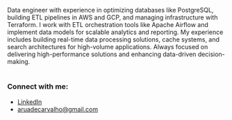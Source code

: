 Data engineer with experience in optimizing databases like PostgreSQL, building ETL pipelines in AWS and GCP, and managing infrastructure with Terraform. I work with ETL orchestration tools like Apache Airflow and implement data models for scalable analytics and reporting. My experience includes building real-time data processing solutions, cache systems, and search architectures for high-volume applications. Always focused on delivering high-performance solutions and enhancing data-driven decision-making.
#

<h3>Connect with me:</h3>

* [LinkedIn](www.linkedin.com/in/aruadecarvalho)
* aruadecarvalho@gmail.com

<!-- #
[![Aruã de Carvalho's GitHub stats](https://github-readme-stats.vercel.app/api?username=aruadecarvalho&show_icons=true&theme=nord)](https://github.com/aruadecarvalho/github-readme-stats) -->
